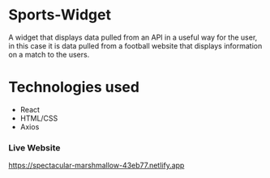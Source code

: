 # Sports-Widget

A widget that displays data pulled from an API in a useful way for the user, in this case it is data pulled from a football website that displays information on a match to the users.

# Technologies used
- React
- HTML/CSS
- Axios

### Live Website
https://spectacular-marshmallow-43eb77.netlify.app
